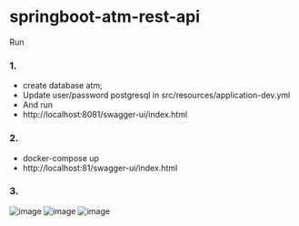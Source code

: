 # springboot-atm-rest-api

Run
### 1. 
- create database atm;
- Update user/password postgresql in src/resources/application-dev.yml
- And run
- http://localhost:8081/swagger-ui/index.html

### 2.
- docker-compose up
- http://localhost:81/swagger-ui/index.html

### 3. 
![image](https://github.com/trankimhoang00246/spring-boot-bank-system/assets/102639421/f95d20a5-0ae9-447e-a37d-eb6b2bf6304f) 
![image](https://github.com/trankimhoang00246/spring-boot-bank-system/assets/102639421/2139371d-ddf5-49e4-8918-a612e332acd8) 
![image](https://github.com/trankimhoang00246/spring-boot-bank-system/assets/102639421/5de51cbe-6a7e-495f-8c63-7309bc4c3f4b)



